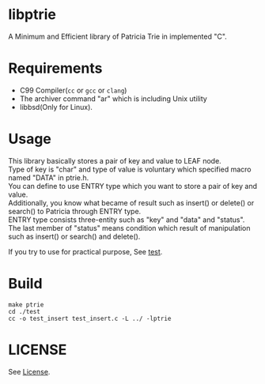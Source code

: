 # libptrie
A Minimum and Efficient library of Patricia Trie in implemented "C".

# Requirements
- C99 Compiler(``cc`` or ``gcc`` or ``clang``)
- The archiver command "ar" which is including Unix utility 
- libbsd(Only for Linux).

# Usage
This library basically stores a pair of key and value to LEAF node.  
Type of key is "char" and type of value is voluntary which specified macro named "DATA" in ptrie.h.  
You can define to use ENTRY type which you want to store a pair of key and value.  
Additionally, you know what became of result such as insert() or delete() or search() to Patricia through ENTRY type.    
ENTRY type consists three-entity such as "key" and "data" and "status".  
The last member of "status" means condition which result of manipulation such as insert() or search() and delete().  

If you try to use for practical purpose, See [test](./test).

# Build
```
make ptrie
cd ./test
cc -o test_insert test_insert.c -L ../ -lptrie
```

# LICENSE
See [License](./LICENSE).


